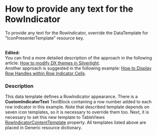 # How to provide any text for the RowIndicator


<p>To provide any text for the RowIndicator, override the DataTemplate for "IconPresenterTemplate" resource key.<br /><br /></p>
<p><strong>Edited:<br /></strong>You can find a more detailed description of the approach in the following article: <a href="https://www.devexpress.com/Support/Center/p/ka18642">How to modify DX themes in Silverlight</a>.<br />Another approach is suggested in the following example: <a href="https://www.devexpress.com/Support/Center/p/E2803">How to Display Row Handles within Row Indicator Cells</a>. </p>


<h3>Description</h3>

<p>This data template defines a RowIndicator appearance. There is a <strong>CustomIndicatorText</strong> TextBlock containing a row number added to each row indicator in this example. Note that described template depends on seven icon templates, so it is necessary to override them too. Next, it is necessary to set this new template to TableViews <a href="http://documentation.devexpress.dev/#WPF/DevExpressXpfGridTableView_RowIndicatorContentTemplatetopic"><u>RowIndicatorContentTemplate</u></a> property. All templates listed above are placed in Generic resource dictionary.</p>

<br/>


